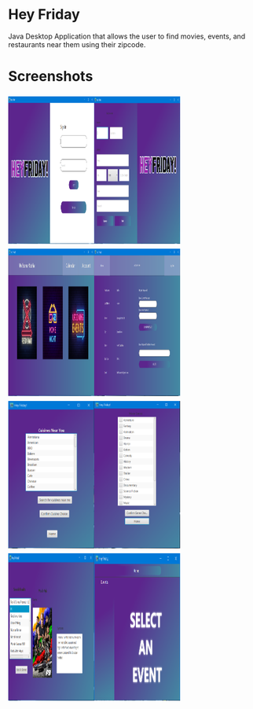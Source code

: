 # Hey Friday

Java Desktop Application that allows the user to find movies, events, and restaurants near them using their zipcode.

# Screenshots

<img src="Screenshots/LogIn.PNG" vspace="5"   align= "left" height="300" width="175">
<img src="/Screenshots/SignUp.png" vspace="5"   align= "left" height="300" width="175">
<img src="/Screenshots/Home.png" vspace="5"   align= "left" height="300" width="175">
<img src="/Screenshots/Account.png" vspace="5"   align= "left" height="300" width="175">
<img src="/Screenshots/CuisineSearch.png" vspace="5"   align= "left" height="300" width="175">
<img src="/Screenshots/MovieSearch.png" vspace="5"   align= "left" height="300" width="175">
<img src="/Screenshots/MovieResult.png" vspace="5"   align= "left" height="300" width="175">
<img src="/Screenshots/Events.png" vspace="5"   align= "left" height="300" width="175">
